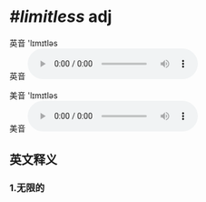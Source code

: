 # ***\#limitless*** adj
英音 'lɪmɪtləs  
英音
<audio src="./media/limitless1_AAC.aac" controls="controls"></audio>

美音 'lɪmɪtləs  
美音
<audio src="./media/limitless2_AAC.aac" controls="controls"></audio>



  

英文释义
---
### 1.**无限的**  



